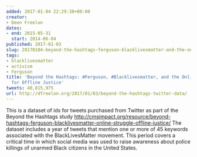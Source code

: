 ```yaml
---
added: 2017-01-04 22:29:30+00:00
creator:
- Deen Freelon
dates:
- end: 2015-05-31
  start: 2014-06-04
published: 2017-01-03
slug: 20170104-beyond-the-hashtags-ferguson-blacklivesmatter-and-the-online-struggle-for-offline-justice
tags:
- blacklivesmatter
- activism
- Ferguson
title: 'Beyond the Hashtags: #Ferguson, #Blacklivesmatter, and the Online Struggle
  for Offline Justice'
tweets: 40,815,975
url: http://dfreelon.org/2017/01/03/beyond-the-hashtags-twitter-data/
---
```


This is a dataset of ids for tweets purchased from Twitter as part of the Beyond the Hashtags study http://cmsimpact.org/resource/beyond-hashtags-ferguson-blacklivesmatter-online-struggle-offline-justice/ The dataset includes a year of tweets that mention one or more of 45 keywords associated with the BlackLivesMatter movement. This period covers a critical time in which social media was used to raise awareness about police killings of unarmed Black citizens in the United States.
